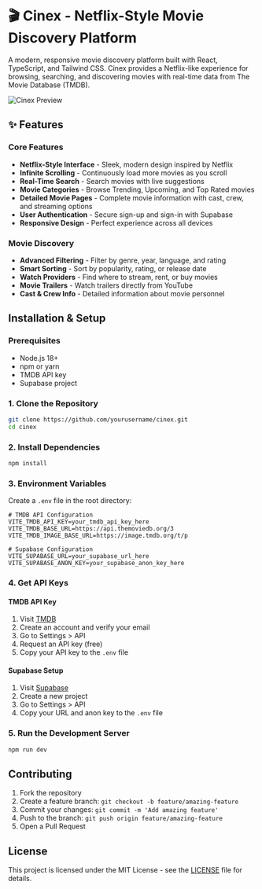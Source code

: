 # 🎬 Cinex - Netflix-Style Movie Discovery Platform

A modern, responsive movie discovery platform built with React, TypeScript, and Tailwind CSS. Cinex provides a Netflix-like experience for browsing, searching, and discovering movies with real-time data from The Movie Database (TMDB).

![Cinex Preview](https://images.pexels.com/photos/7991579/pexels-photo-7991579.jpeg?auto=compress&cs=tinysrgb&w=1200&h=600&fit=crop)

## ✨ Features

### Core Features
- **Netflix-Style Interface** - Sleek, modern design inspired by Netflix
- **Infinite Scrolling** - Continuously load more movies as you scroll
- **Real-Time Search** - Search movies with live suggestions
- **Movie Categories** - Browse Trending, Upcoming, and Top Rated movies
- **Detailed Movie Pages** - Complete movie information with cast, crew, and streaming options
- **User Authentication** - Secure sign-up and sign-in with Supabase
- **Responsive Design** - Perfect experience across all devices

###  Movie Discovery
- **Advanced Filtering** - Filter by genre, year, language, and rating
- **Smart Sorting** - Sort by popularity, rating, or release date
- **Watch Providers** - Find where to stream, rent, or buy movies
- **Movie Trailers** - Watch trailers directly from YouTube
- **Cast & Crew Info** - Detailed information about movie personnel

## Installation & Setup

### Prerequisites
- Node.js 18+ 
- npm or yarn
- TMDB API key
- Supabase project

### 1. Clone the Repository
```bash
git clone https://github.com/yourusername/cinex.git
cd cinex
```

### 2. Install Dependencies
```bash
npm install
```

### 3. Environment Variables
Create a `.env` file in the root directory:

```env
# TMDB API Configuration
VITE_TMDB_API_KEY=your_tmdb_api_key_here
VITE_TMDB_BASE_URL=https://api.themoviedb.org/3
VITE_TMDB_IMAGE_BASE_URL=https://image.tmdb.org/t/p

# Supabase Configuration
VITE_SUPABASE_URL=your_supabase_url_here
VITE_SUPABASE_ANON_KEY=your_supabase_anon_key_here
```

### 4. Get API Keys

#### TMDB API Key
1. Visit [TMDB](https://www.themoviedb.org/)
2. Create an account and verify your email
3. Go to Settings > API
4. Request an API key (free)
5. Copy your API key to the `.env` file

#### Supabase Setup
1. Visit [Supabase](https://supabase.com/)
2. Create a new project
3. Go to Settings > API
4. Copy your URL and anon key to the `.env` file

### 5. Run the Development Server
```bash
npm run dev
```

## Contributing

1. Fork the repository
2. Create a feature branch: `git checkout -b feature/amazing-feature`
3. Commit your changes: `git commit -m 'Add amazing feature'`
4. Push to the branch: `git push origin feature/amazing-feature`
5. Open a Pull Request

## License

This project is licensed under the MIT License - see the [LICENSE](LICENSE) file for details.

